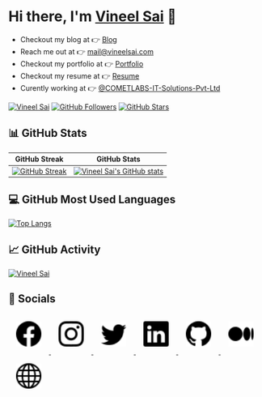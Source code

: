# Hi there, I'm [Vineel Sai](https://vineelsai.com) 👋

* Checkout my blog at 👉 [Blog](https://vineelsai.com)
* Reach me out at 👉 mail@vineelsai.com
* Checkout my portfolio at 👉 [Portfolio](https://vineelsai.com/portfolio)
* Checkout my resume at 👉 [Resume](https://vineelsai.com/resume/resume.pdf)
* Curently working at 👉 [@COMETLABS-IT-Solutions-Pvt-Ltd](https://github.com/COMETLABS-IT-Solutions-Pvt-Ltd)

[![Vineel Sai](https://komarev.com/ghpvc/?username=vineelsai26&color=FE9600)](https://vineelsai.com)
[![GitHub Followers](https://img.shields.io/github/followers/vineelsai26?label=Followers&color=FE9600)](https://vineelsai.com)
[![GitHub Stars](https://img.shields.io/github/stars/vineelsai26?label=Stars&color=FE9600)](https://vineelsai.com)

## 📊 GitHub Stats

| GitHub Streak | GitHub Stats|
|-----|-----|
| [![GitHub Streak](https://github-readme-streak-stats.herokuapp.com/?user=vineelsai26&theme=light)](https://vineelsai.com) | [![Vineel Sai's GitHub stats](https://github-readme-stats.vercel.app/api?username=vineelsai26&show_icons=true)](https://vineelsai.com)|

## 💻 GitHub Most Used Languages

[![Top Langs](https://github-readme-stats.vercel.app/api/top-langs/?username=vineelsai26&layout=compact&langs_count=8&hide=shell,smali)](https://vineelsai.com)

## 📈 GitHub Activity

[![Vineel Sai](https://activity-graph.herokuapp.com/graph?username=vineelsai26&bg_color=FFFFFF&line=FFEE4A&point=FE9600)](https://vineelsai.com)

## 📱 Socials

<a href="https://facebook.com/vineelsai26">
    <img src="images/facebook.svg" width="50px" style="padding: 15px"/>
</a>
<a href="https://instagram.com/vineelsai26">
    <img src="images/instagram.svg" width="50px" style="padding: 15px"/>
</a>
<a href="https://twitter.com/vineelsai26">
    <img src="images/twitter.svg" width="50px" style="padding: 15px"/>
</a>
<a href="https://linkedin.com/in/vineelsai26">
    <img src="images/linkedin.svg" width="50px" style="padding: 15px"/>
</a>
<a href="https://github.com/vineelsai26">
    <img src="images/github.svg" width="50px" style="padding: 15px"/>
</a>
<a href="https://vstech.medium.com">
    <img src="images/medium.svg" width="50px" style="padding: 15px"/>
</a>
<a href="https://vineelsai.com">
    <img src="images/globe.svg" width="50px" style="padding: 15px"/>
</a>
